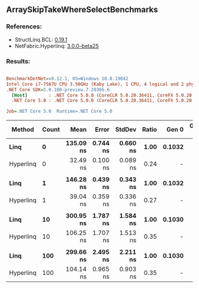 ﻿## ArraySkipTakeWhereSelectBenchmarks

### References:
- StructLinq.BCL: [0.19.1](https://www.nuget.org/packages/StructLinq.BCL/0.19.1)
- NetFabric.Hyperlinq: [3.0.0-beta25](https://www.nuget.org/packages/NetFabric.Hyperlinq/3.0.0-beta25)

### Results:
``` ini

BenchmarkDotNet=v0.12.1, OS=Windows 10.0.19042
Intel Core i7-7567U CPU 3.50GHz (Kaby Lake), 1 CPU, 4 logical and 2 physical cores
.NET Core SDK=5.0.100-preview.7.20366.6
  [Host]        : .NET Core 5.0.0 (CoreCLR 5.0.20.36411, CoreFX 5.0.20.36411), X64 RyuJIT
  .NET Core 5.0 : .NET Core 5.0.0 (CoreCLR 5.0.20.36411, CoreFX 5.0.20.36411), X64 RyuJIT

Job=.NET Core 5.0  Runtime=.NET Core 5.0  

```
|    Method | Count |      Mean |    Error |   StdDev | Ratio |  Gen 0 | Gen 1 | Gen 2 | Allocated |
|---------- |------ |----------:|---------:|---------:|------:|-------:|------:|------:|----------:|
|      **Linq** |     **0** | **135.09 ns** | **0.744 ns** | **0.660 ns** |  **1.00** | **0.1032** |     **-** |     **-** |     **216 B** |
| Hyperlinq |     0 |  32.49 ns | 0.100 ns | 0.089 ns |  0.24 |      - |     - |     - |         - |
|           |       |           |          |          |       |        |       |       |           |
|      **Linq** |     **1** | **146.28 ns** | **0.439 ns** | **0.343 ns** |  **1.00** | **0.1032** |     **-** |     **-** |     **216 B** |
| Hyperlinq |     1 |  39.04 ns | 0.359 ns | 0.336 ns |  0.27 |      - |     - |     - |         - |
|           |       |           |          |          |       |        |       |       |           |
|      **Linq** |    **10** | **300.95 ns** | **1.787 ns** | **1.584 ns** |  **1.00** | **0.1030** |     **-** |     **-** |     **216 B** |
| Hyperlinq |    10 | 106.25 ns | 1.707 ns | 1.513 ns |  0.35 |      - |     - |     - |         - |
|           |       |           |          |          |       |        |       |       |           |
|      **Linq** |   **100** | **299.66 ns** | **2.495 ns** | **2.211 ns** |  **1.00** | **0.1030** |     **-** |     **-** |     **216 B** |
| Hyperlinq |   100 | 104.14 ns | 0.965 ns | 0.903 ns |  0.35 |      - |     - |     - |         - |
